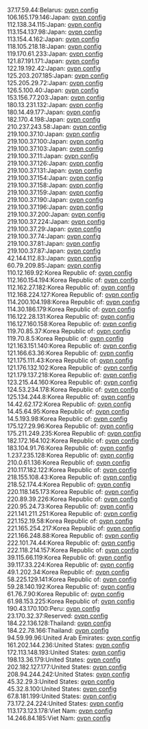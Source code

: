 37.17.59.44:Belarus: [ovpn config](vpn/37_17_59_44.ovpn)  
106.165.179.146:Japan: [ovpn config](vpn/106_165_179_146.ovpn)  
112.138.34.115:Japan: [ovpn config](vpn/112_138_34_115.ovpn)  
113.154.137.98:Japan: [ovpn config](vpn/113_154_137_98.ovpn)  
113.154.4.162:Japan: [ovpn config](vpn/113_154_4_162.ovpn)  
118.105.218.18:Japan: [ovpn config](vpn/118_105_218_18.ovpn)  
119.170.61.233:Japan: [ovpn config](vpn/119_170_61_233.ovpn)  
121.87.191.171:Japan: [ovpn config](vpn/121_87_191_171.ovpn)  
122.19.192.42:Japan: [ovpn config](vpn/122_19_192_42.ovpn)  
125.203.207.185:Japan: [ovpn config](vpn/125_203_207_185.ovpn)  
125.205.29.72:Japan: [ovpn config](vpn/125_205_29_72.ovpn)  
126.5.100.40:Japan: [ovpn config](vpn/126_5_100_40.ovpn)  
153.156.77.203:Japan: [ovpn config](vpn/153_156_77_203.ovpn)  
180.13.231.132:Japan: [ovpn config](vpn/180_13_231_132.ovpn)  
180.14.49.177:Japan: [ovpn config](vpn/180_14_49_177.ovpn)  
182.170.4.198:Japan: [ovpn config](vpn/182_170_4_198.ovpn)  
210.237.243.58:Japan: [ovpn config](vpn/210_237_243_58.ovpn)  
219.100.37.10:Japan: [ovpn config](vpn/219_100_37_10.ovpn)  
219.100.37.100:Japan: [ovpn config](vpn/219_100_37_100.ovpn)  
219.100.37.103:Japan: [ovpn config](vpn/219_100_37_103.ovpn)  
219.100.37.11:Japan: [ovpn config](vpn/219_100_37_11.ovpn)  
219.100.37.126:Japan: [ovpn config](vpn/219_100_37_126.ovpn)  
219.100.37.131:Japan: [ovpn config](vpn/219_100_37_131.ovpn)  
219.100.37.154:Japan: [ovpn config](vpn/219_100_37_154.ovpn)  
219.100.37.158:Japan: [ovpn config](vpn/219_100_37_158.ovpn)  
219.100.37.159:Japan: [ovpn config](vpn/219_100_37_159.ovpn)  
219.100.37.190:Japan: [ovpn config](vpn/219_100_37_190.ovpn)  
219.100.37.196:Japan: [ovpn config](vpn/219_100_37_196.ovpn)  
219.100.37.200:Japan: [ovpn config](vpn/219_100_37_200.ovpn)  
219.100.37.224:Japan: [ovpn config](vpn/219_100_37_224.ovpn)  
219.100.37.29:Japan: [ovpn config](vpn/219_100_37_29.ovpn)  
219.100.37.74:Japan: [ovpn config](vpn/219_100_37_74.ovpn)  
219.100.37.81:Japan: [ovpn config](vpn/219_100_37_81.ovpn)  
219.100.37.87:Japan: [ovpn config](vpn/219_100_37_87.ovpn)  
42.144.112.83:Japan: [ovpn config](vpn/42_144_112_83.ovpn)  
60.79.209.85:Japan: [ovpn config](vpn/60_79_209_85.ovpn)  
110.12.169.92:Korea Republic of: [ovpn config](vpn/110_12_169_92.ovpn)  
112.160.154.194:Korea Republic of: [ovpn config](vpn/112_160_154_194.ovpn)  
112.162.27.182:Korea Republic of: [ovpn config](vpn/112_162_27_182.ovpn)  
112.168.224.127:Korea Republic of: [ovpn config](vpn/112_168_224_127.ovpn)  
114.200.104.198:Korea Republic of: [ovpn config](vpn/114_200_104_198.ovpn)  
114.30.186.179:Korea Republic of: [ovpn config](vpn/114_30_186_179.ovpn)  
116.122.28.131:Korea Republic of: [ovpn config](vpn/116_122_28_131.ovpn)  
116.127.160.158:Korea Republic of: [ovpn config](vpn/116_127_160_158.ovpn)  
119.70.85.37:Korea Republic of: [ovpn config](vpn/119_70_85_37.ovpn)  
119.70.8.5:Korea Republic of: [ovpn config](vpn/119_70_8_5.ovpn)  
121.163.151.140:Korea Republic of: [ovpn config](vpn/121_163_151_140.ovpn)  
121.166.63.36:Korea Republic of: [ovpn config](vpn/121_166_63_36.ovpn)  
121.175.111.43:Korea Republic of: [ovpn config](vpn/121_175_111_43.ovpn)  
121.176.132.102:Korea Republic of: [ovpn config](vpn/121_176_132_102.ovpn)  
121.179.137.218:Korea Republic of: [ovpn config](vpn/121_179_137_218.ovpn)  
123.215.44.160:Korea Republic of: [ovpn config](vpn/123_215_44_160.ovpn)  
124.53.234.178:Korea Republic of: [ovpn config](vpn/124_53_234_178.ovpn)  
125.134.244.8:Korea Republic of: [ovpn config](vpn/125_134_244_8.ovpn)  
14.42.62.172:Korea Republic of: [ovpn config](vpn/14_42_62_172.ovpn)  
14.45.64.95:Korea Republic of: [ovpn config](vpn/14_45_64_95.ovpn)  
14.5.193.98:Korea Republic of: [ovpn config](vpn/14_5_193_98.ovpn)  
175.127.29.96:Korea Republic of: [ovpn config](vpn/175_127_29_96.ovpn)  
175.211.249.235:Korea Republic of: [ovpn config](vpn/175_211_249_235.ovpn)  
182.172.164.102:Korea Republic of: [ovpn config](vpn/182_172_164_102.ovpn)  
183.104.91.76:Korea Republic of: [ovpn config](vpn/183_104_91_76.ovpn)  
1.237.235.128:Korea Republic of: [ovpn config](vpn/1_237_235_128.ovpn)  
210.0.61.136:Korea Republic of: [ovpn config](vpn/210_0_61_136.ovpn)  
210.117.182.122:Korea Republic of: [ovpn config](vpn/210_117_182_122.ovpn)  
218.155.108.43:Korea Republic of: [ovpn config](vpn/218_155_108_43.ovpn)  
218.52.174.4:Korea Republic of: [ovpn config](vpn/218_52_174_4.ovpn)  
220.118.145.173:Korea Republic of: [ovpn config](vpn/220_118_145_173.ovpn)  
220.89.39.226:Korea Republic of: [ovpn config](vpn/220_89_39_226.ovpn)  
220.95.24.73:Korea Republic of: [ovpn config](vpn/220_95_24_73.ovpn)  
221.141.211.251:Korea Republic of: [ovpn config](vpn/221_141_211_251.ovpn)  
221.152.19.58:Korea Republic of: [ovpn config](vpn/221_152_19_58.ovpn)  
221.165.254.217:Korea Republic of: [ovpn config](vpn/221_165_254_217.ovpn)  
221.166.248.88:Korea Republic of: [ovpn config](vpn/221_166_248_88.ovpn)  
222.101.74.44:Korea Republic of: [ovpn config](vpn/222_101_74_44.ovpn)  
222.118.214.157:Korea Republic of: [ovpn config](vpn/222_118_214_157.ovpn)  
39.115.66.119:Korea Republic of: [ovpn config](vpn/39_115_66_119.ovpn)  
39.117.33.224:Korea Republic of: [ovpn config](vpn/39_117_33_224.ovpn)  
49.1.202.34:Korea Republic of: [ovpn config](vpn/49_1_202_34.ovpn)  
58.225.129.141:Korea Republic of: [ovpn config](vpn/58_225_129_141.ovpn)  
59.28.140.192:Korea Republic of: [ovpn config](vpn/59_28_140_192.ovpn)  
61.76.7.90:Korea Republic of: [ovpn config](vpn/61_76_7_90.ovpn)  
61.98.153.225:Korea Republic of: [ovpn config](vpn/61_98_153_225.ovpn)  
190.43.170.100:Peru: [ovpn config](vpn/190_43_170_100.ovpn)  
23.170.32.37:Reserved: [ovpn config](vpn/23_170_32_37.ovpn)  
184.22.136.128:Thailand: [ovpn config](vpn/184_22_136_128.ovpn)  
184.22.78.166:Thailand: [ovpn config](vpn/184_22_78_166.ovpn)  
94.59.99.96:United Arab Emirates: [ovpn config](vpn/94_59_99_96.ovpn)  
161.202.144.236:United States: [ovpn config](vpn/161_202_144_236.ovpn)  
172.113.148.193:United States: [ovpn config](vpn/172_113_148_193.ovpn)  
198.13.36.179:United States: [ovpn config](vpn/198_13_36_179.ovpn)  
202.182.127.177:United States: [ovpn config](vpn/202_182_127_177.ovpn)  
208.94.244.242:United States: [ovpn config](vpn/208_94_244_242.ovpn)  
45.32.29.3:United States: [ovpn config](vpn/45_32_29_3.ovpn)  
45.32.8.100:United States: [ovpn config](vpn/45_32_8_100.ovpn)  
67.8.181.199:United States: [ovpn config](vpn/67_8_181_199.ovpn)  
73.172.24.224:United States: [ovpn config](vpn/73_172_24_224.ovpn)  
113.173.123.178:Viet Nam: [ovpn config](vpn/113_173_123_178.ovpn)  
14.246.84.185:Viet Nam: [ovpn config](vpn/14_246_84_185.ovpn)  
